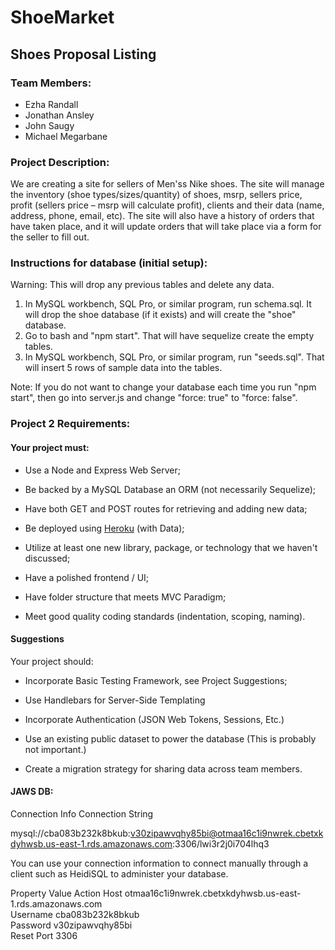 # ShoeMarket

## Shoes Proposal Listing

### Team Members: 
* Ezha Randall
* Jonathan Ansley
* John Saugy
* Michael Megarbane



### Project Description:
We are creating a site for sellers of Men'ss Nike shoes. The site will manage the inventory (shoe types/sizes/quantity) of shoes, msrp, sellers price, profit (sellers price – msrp will calculate profit), clients and their data (name, address, phone, email, etc). The site will also have a history of orders that have taken place, and it will update orders that will take place via a form for the seller to fill out.


### Instructions for database (initial setup):
Warning: This will drop any previous tables and delete any data.
1. In MySQL workbench, SQL Pro, or similar program, run schema.sql. It will drop the shoe database (if it exists) and will create the "shoe" database.
2. Go to bash and "npm start". That will have sequelize create the empty tables.
3. In MySQL workbench, SQL Pro, or similar program, run "seeds.sql". That will insert 5 rows of sample data into the tables.

Note: If you do not want to change your database each time you run "npm start", then go into server.js and change "force: true" to "force: false".


### Project 2 Requirements:

#### Your project must:

* Use a Node and Express Web Server;

* Be backed by a MySQL Database an ORM (not necessarily Sequelize);

* Have both GET and POST routes for retrieving and adding new data;

* Be deployed using [Heroku](https://www.heroku.com/) (with Data);

* Utilize at least one new library, package, or technology that we haven't discussed;

* Have a polished frontend / UI;

* Have folder structure that meets MVC Paradigm;

* Meet good quality coding standards (indentation, scoping, naming).



#### Suggestions

Your project should:

* Incorporate Basic Testing Framework, see Project Suggestions;

* Use Handlebars for Server-Side Templating

* Incorporate Authentication (JSON Web Tokens, Sessions, Etc.)

* Use an existing public dataset to power the database (This is probably not important.)

* Create a migration strategy for sharing data across team members.



#### JAWS DB:
Connection Info
Connection String

mysql://cba083b232k8bkub:v30zipawvqhy85bi@otmaa16c1i9nwrek.cbetxkdyhwsb.us-east-1.rds.amazonaws.com:3306/lwi3r2j0i704lhq3


You can use your connection information to connect manually through a client such as HeidiSQL to administer your database.

Property	Value	Action
Host	otmaa16c1i9nwrek.cbetxkdyhwsb.us-east-1.rds.amazonaws.com	
Username	cba083b232k8bkub	
Password	v30zipawvqhy85bi	
Reset
Port	3306